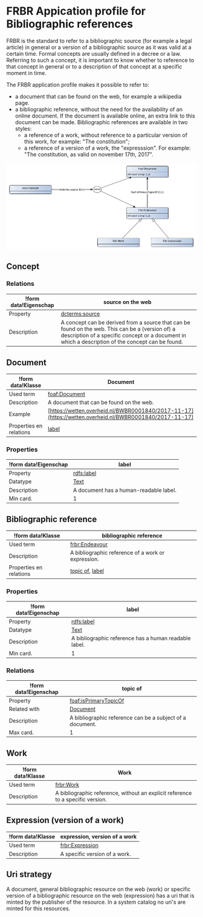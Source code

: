 # FRBR Appication profile for Bibliographic references


FRBR is the standard to refer to a bibliographic source (for example a legal article) in general or a version of a bibliographic source as it was valid at a certain time. Formal concepts are usually defined in a decree or a law. Referring to such a concept, it is important to know whether to reference to that concept in general or to a description of that concept at a specific moment in time.

The FRBR application profile makes it possible to refer to:
* a document that can be found on the web, for example a wikipedia page.
* a bibliographic reference, without the need for the availability of an online document. If the document is available online, an extra link to this document can be made. Bibliographic references are available in two styles:
  * a reference of a work, without reference to a particular version of this work, for example: "The constitution";
  * a reference of a version of a work, the "expresssion". For example: "The constitution, as valid on november 17th, 2017".


![](frbr-ap-sc.png)

## Concept

### Relations

|!form data!Eigenschap|source on the web
|----------|------
|Property|[dcterms:source](http://purl.org/dc/terms/source)
|Description|A concept can be derived from a source that can be found on the web. This can be a (version of) a description of a specific concept or a document in which a description of the concept can be found.


## Document

|!form data!Klasse|Document
|----------|------
|Used term|[foaf:Document](http://xmlns.com/foaf/0.1/Document)
|Description|A document that can be found on the web.
|Example|[https://wetten.overheid.nl/BWBR0001840/2017-11-17](https://wetten.overheid.nl/BWBR0001840/2017-11-17)
|Properties en relations|[label](http://bp4mc2.org/profiles/frbr-ap-sc#Document_label)


### Properties

|!form data!Eigenschap|label
|----------|------
|Property|[rdfs:label](http://www.w3.org/2000/01/rdf-schema#label)
|Datatype|[Text](http://www.w3.org/2001/XMLSchema#string)
|Description|A document has a human-readable label.
|Min card.|1


## Bibliographic reference

|!form data!Klasse|bibliographic reference
|----------|------
|Used term|[frbr:Endeavour](http://purl.org/vocab/frbr/core#Endeavour)
|Description|A bibliographic reference of a work or expression.
|Properties en relations|[topic of](http://bp4mc2.org/profiles/frbr-ap-sc#Endeavour_isTopicOf), [label](http://bp4mc2.org/profiles/frbr-ap-sc#Endeavour_label)


### Properties

|!form data!Eigenschap|label
|----------|------
|Property|[rdfs:label](http://www.w3.org/2000/01/rdf-schema#label)
|Datatype|[Text](http://www.w3.org/2001/XMLSchema#string)
|Description|A bibliographic reference has a human readable label.
|Min card.|1


### Relations

|!form data!Eigenschap|topic of
|----------|------
|Property|[foaf:isPrimaryTopicOf](http://xmlns.com/foaf/0.1/isPrimaryTopicOf)
|Related with|[Document](http://bp4mc2.org/profiles/frbr-ap-sc#Document)
|Description|A bibliographic reference can be a subject of a document.
|Max card.|1


## Work

|!form data!Klasse|Work
|----------|------
|Used term|[frbr:Work](http://purl.org/vocab/frbr/core#Work)
|Description|A bibliographic reference, without an explicit reference to a specific version.


## Expression (version of a work)

|!form data!Klasse|expression, version of a work
|----------|------
|Used term|[frbr:Expression](http://purl.org/vocab/frbr/core#Expression)
|Description|A specific version of a work.


## Uri strategy


A document, general bibliographic resource on the web (work) or specific version of a bibliographic resource on the web (expression) has a uri that is minted by the publisher of the resource. In a system catalog no uri's are minted for this resources.


